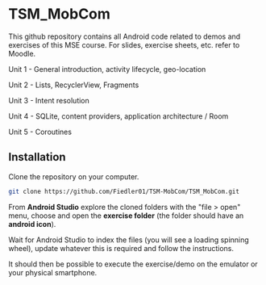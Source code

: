 # TSM_MobCom

This github repository contains all Android code related to demos and exercises of this MSE course. For slides, exercise sheets, etc. refer to Moodle.

Unit 1 - General introduction, activity lifecycle, geo-location

Unit 2 - Lists, RecyclerView, Fragments

Unit 3 - Intent resolution 

Unit 4 - SQLite, content providers, application architecture / Room

Unit 5 - Coroutines

## Installation

Clone the repository on your computer.

```bash
git clone https://github.com/Fiedler01/TSM-MobCom/TSM_MobCom.git
```

From **Android Studio** explore the cloned folders with the "file > open" menu, choose and open the **exercise folder** (the folder should have an **android icon**).

Wait for Android Studio to index the files (you will see a loading spinning wheel), update whatever this is required and follow the instructions.

It should then be possible to execute the exercise/demo on the emulator or your physical smartphone.
